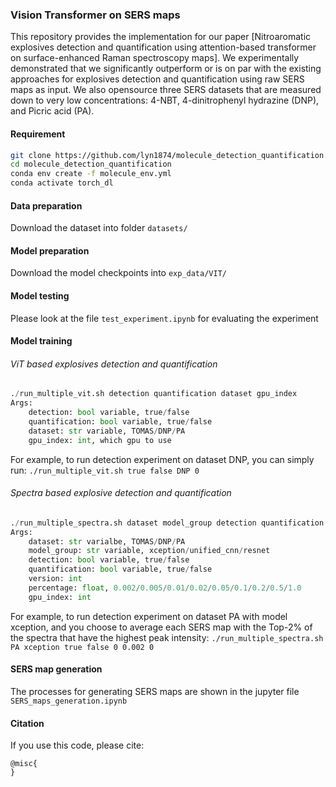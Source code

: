 
### Vision Transformer on SERS maps

This repository provides the implementation for our paper [Nitroaromatic explosives detection and quantification using attention-based transformer on surface-enhanced Raman spectroscopy maps]. We experimentally demonstrated that we significantly outperform or is on par with the existing approaches for explosives detection and quantification using raw SERS maps as input. We also opensource three SERS datasets that are measured down to very low concentrations: 4-NBT, 4-dinitrophenyl hydrazine (DNP), and Picric acid (PA).

  

#### Requirement
```bash
git clone https://github.com/lyn1874/molecule_detection_quantification.vit
cd molecule_detection_quantification
conda env create -f molecule_env.yml 
conda activate torch_dl
```

#### Data preparation
Download the dataset into folder `datasets/`

#### Model preparation

Download the model checkpoints into `exp_data/VIT/`

#### Model testing 

Please look at the file `test_experiment.ipynb` for evaluating the experiment

#### Model training 

###### ViT based explosives detection and quantification
```python
./run_multiple_vit.sh detection quantification dataset gpu_index 
Args:
	detection: bool variable, true/false 
	quantification: bool variable, true/false
	dataset: str variable, TOMAS/DNP/PA
	gpu_index: int, which gpu to use
```

For example, to run detection experiment on dataset DNP, you can simply run:
`./run_multiple_vit.sh true false DNP 0` 

###### Spectra based explosive detection and quantification
```python
./run_multiple_spectra.sh dataset model_group detection quantification version percentage gpu_index 
Args:
	dataset: str varialbe, TOMAS/DNP/PA 
	model_group: str variable, xception/unified_cnn/resnet 
	detection: bool variable, true/false 
	quantification: bool variable, true/false 
	version: int 
	percentage: float, 0.002/0.005/0.01/0.02/0.05/0.1/0.2/0.5/1.0 
	gpu_index: int 
```

For example, to run detection experiment on dataset PA with model xception, and you choose to average each SERS map with the Top-2% of the spectra that have the highest peak intensity:
	`./run_multiple_spectra.sh PA xception true false 0 0.002 0`


#### SERS map generation

The processes for generating SERS maps are shown in the jupyter file `SERS_maps_generation.ipynb`

#### Citation
If you use this code, please cite:
```
@misc{
}
```


